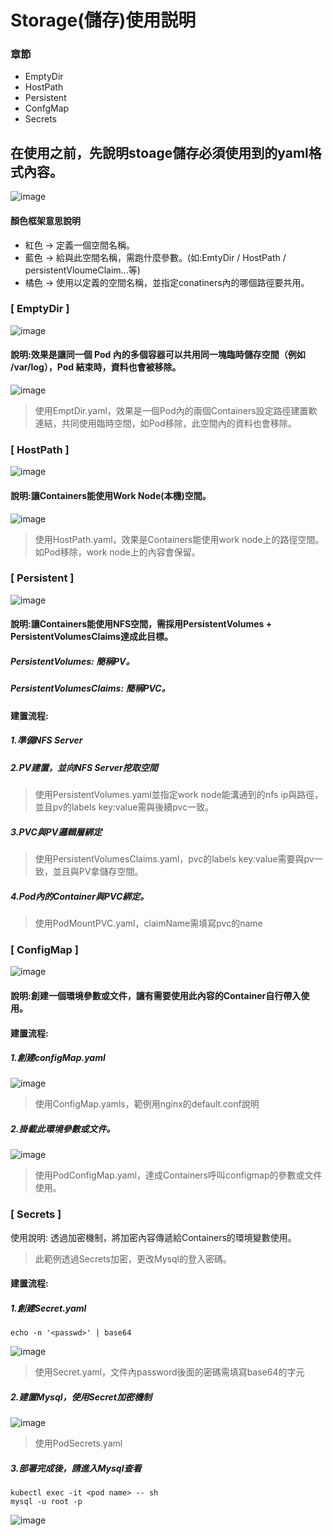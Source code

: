 # Storage(儲存)使用説明
### 章節
* EmptyDir
* HostPath
* Persistent
* ConfgMap
* Secrets
## 在使用之前，先說明stoage儲存必須使用到的yaml格式內容。
![image](https://user-images.githubusercontent.com/39659664/223606158-7b30f3e7-efe5-4f57-863d-445c475df08c.png)
#### 顏色框架意思說明
* 紅色 -> 定義一個空間名稱。
* 藍色 -> 給與此空間名稱，需跑什麼參數。(如:EmtyDir / HostPath / persistentVloumeClaim...等)
* 橘色 -> 使用以定義的空間名稱，並指定conatiners內的哪個路徑要共用。
### [ EmptyDir ]
![image](https://user-images.githubusercontent.com/39659664/223010027-1f7aa4a8-e881-45d9-870b-f185e85bc448.png)
#### 說明:效果是讓同一個 Pod 內的多個容器可以共用同一塊臨時儲存空間（例如 /var/log），Pod 結束時，資料也會被移除。
![image](https://user-images.githubusercontent.com/39659664/223603046-1c3eebea-1cbc-43b0-a44f-d12023c6e8f8.png)
> 使用EmptDir.yaml，效果是一個Pod內的兩個Containers設定路徑建置軟連結，共同使用臨時空間，如Pod移除，此空間內的資料也會移除。
### [ HostPath ]
![image](https://user-images.githubusercontent.com/39659664/223010500-437057b0-c669-439a-80ff-045cdf429e1d.png)
#### 說明:讓Containers能使用Work Node(本機)空間。
![image](https://user-images.githubusercontent.com/39659664/223604858-7112fc3c-2441-4fe1-b72b-7ce675c8b037.png)
> 使用HostPath.yaml，效果是Containers能使用work node上的路徑空間。如Pod移除，work node上的內容會保留。
### [ Persistent ]
![image](https://user-images.githubusercontent.com/39659664/223010972-6128aaf6-19a0-4a14-9e64-1fb0d55e47cb.png)
#### 說明:讓Containers能使用NFS空間，需採用PersistentVolumes + PersistentVolumesClaims達成此目標。
##### PersistentVolumes: 簡稱PV。
##### PersistentVolumesClaims: 簡稱PVC。 
#### 建置流程:
##### 1.準備NFS Server
##### 2.PV建置，並向NFS Server挖取空間
> 使用PersistentVolumes.yaml並指定work node能溝通到的nfs ip與路徑，並且pv的labels key:value需與後續pvc一致。
##### 3.PVC與PV邏輯層綁定
> 使用PersistentVolumesClaims.yaml，pvc的labels key:value需要與pv一致，並且與PV拿儲存空間。
##### 4.Pod內的Container與PVC綁定。
> 使用PodMountPVC.yaml，claimName需填寫pvc的name
### [ ConfigMap ]
![image](https://user-images.githubusercontent.com/39659664/223612473-5118e1c3-9ebc-4d84-9c97-b64f8dfbc0a9.png)
#### 說明:創建一個環境參數或文件，讓有需要使用此內容的Container自行帶入使用。
#### 建置流程:
##### 1.創建configMap.yaml
![image](https://user-images.githubusercontent.com/39659664/223613431-dae72a3d-2b78-4ac5-94a1-b10001784d7f.png)
> 使用ConfigMap.yamls，範例用nginx的default.conf說明
##### 2.掛載此環境參數或文件。
![image](https://user-images.githubusercontent.com/39659664/223614311-985f364f-9eb9-411d-9471-63a424d38363.png)
> 使用PodConfigMap.yaml，達成Containers呼叫configmap的參數或文件使用。
### [ Secrets ]
使用說明: 透過加密機制，將加密內容傳遞給Containers的環境變數使用。
> 此範例透過Secrets加密，更改Mysql的登入密碼。
#### 建置流程:
##### 1.創建Secret.yaml
    echo -n '<passwd>' | base64
![image](https://user-images.githubusercontent.com/39659664/223894085-6540614e-c03f-418a-a319-66416fa071b9.png)
> 使用Secret.yaml，文件內password後面的密碼需填寫base64的字元
##### 2.建置Mysql，使用Secret加密機制
![image](https://user-images.githubusercontent.com/39659664/223894740-6d94579d-e330-4905-9b90-c5cc800ceb6b.png)
> 使用PodSecrets.yaml
##### 3.部署完成後，請進入Mysql查看
    kubectl exec -it <pod name> -- sh
    mysql -u root -p
![image](https://user-images.githubusercontent.com/39659664/223895723-140bfdd2-a542-4292-bb46-2888a67bf051.png)
